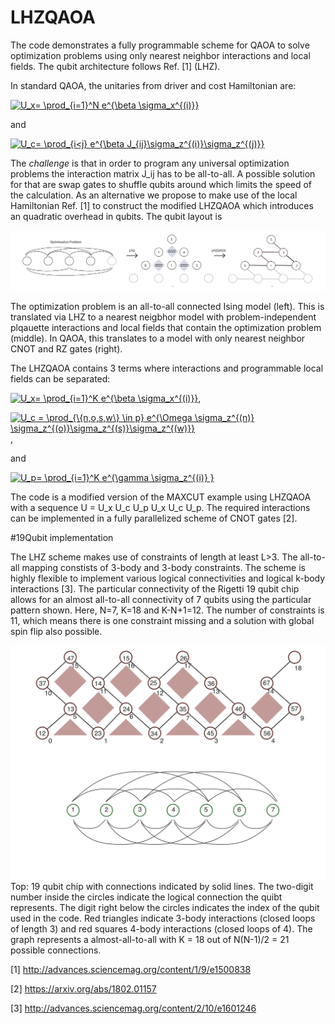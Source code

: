# LHZQAOA

The code demonstrates a fully programmable scheme for QAOA to solve optimization problems using only nearest neighbor interactions and local fields. The qubit architecture follows Ref. [1] (LHZ).

In standard QAOA, the unitaries from driver and cost Hamiltonian are:

<a href="https://www.codecogs.com/eqnedit.php?latex=U_x=&space;\prod_{i=1}^N&space;e^{\beta&space;\sigma_x^{(i)}}" target="_blank"><img src="https://latex.codecogs.com/gif.latex?U_x=&space;\prod_{i=1}^N&space;e^{\beta&space;\sigma_x^{(i)}}" title="U_x= \prod_{i=1}^N e^{\beta \sigma_x^{(i)}}" /></a>

and 

<a href="https://www.codecogs.com/eqnedit.php?latex=U_c=&space;\prod_{i<j}&space;e^{\beta&space;J_{ij}\sigma_z^{(i)}\sigma_z^{(j)}}" target="_blank"><img src="https://latex.codecogs.com/gif.latex?U_c=&space;\prod_{i<j}&space;e^{\beta&space;J_{ij}\sigma_z^{(i)}\sigma_z^{(j)}}" title="U_c= \prod_{i<j} e^{\beta J_{ij}\sigma_z^{(i)}\sigma_z^{(j)}}" /></a>

The _challenge_ is that in order to program any universal optimization problems the interaction matrix J_ij has to be all-to-all. A possible solution for that are swap gates to shuffle qubits around which limits the speed of the calculation. As an alternative we propose to make use of the local Hamiltonian Ref. [1] to construct the modified LHZQAOA which introduces an quadratic overhead in qubits. The qubit layout is 

![Alt text](img/illustration.png?raw=true "Illustration")

The optimization problem is an all-to-all connected Ising model (left). This is translated via LHZ to a nearest neigbhor model with problem-independent plqauette interactions and local fields that contain the optimization problem (middle). In QAOA, this translates to a model with only nearest neighbor CNOT and RZ gates (right). 

The LHZQAOA contains 3 terms where interactions and programmable local fields can be separated:

<a href="https://www.codecogs.com/eqnedit.php?latex=U_x=&space;\prod_{i=1}^K&space;e^{\beta&space;\sigma_x^{(i)}}" target="_blank"><img src="https://latex.codecogs.com/gif.latex?U_x=&space;\prod_{i=1}^K&space;e^{\beta&space;\sigma_x^{(i)}}" title="U_x= \prod_{i=1}^K e^{\beta \sigma_x^{(i)}}" /></a>,

<a href="https://www.codecogs.com/eqnedit.php?latex=U_c&space;=&space;\prod_{\{n,o,s,w\}&space;\in&space;p}&space;e^{\Omega&space;\sigma_z^{(n)}&space;\sigma_z^{(o)}\sigma_z^{(s)}\sigma_z^{(w)}}" target="_blank"><img src="https://latex.codecogs.com/gif.latex?U_c&space;=&space;\prod_{\{n,o,s,w\}&space;\in&space;p}&space;e^{\Omega&space;\sigma_z^{(n)}&space;\sigma_z^{(o)}\sigma_z^{(s)}\sigma_z^{(w)}}" title="U_c = \prod_{\{n,o,s,w\} \in p} e^{\Omega \sigma_z^{(n)} \sigma_z^{(o)}\sigma_z^{(s)}\sigma_z^{(w)}}" /></a>,

and 

<a href="https://www.codecogs.com/eqnedit.php?latex=U_p=&space;\prod_{i=1}^K&space;e^{\gamma&space;\sigma_z^{(i)}&space;}" target="_blank"><img src="https://latex.codecogs.com/gif.latex?U_p=&space;\prod_{i=1}^K&space;e^{\gamma&space;\sigma_z^{(i)}&space;}" title="U_p= \prod_{i=1}^K e^{\gamma \sigma_z^{(i)} }" /></a>

The code is a modified version of the MAXCUT example using LHZQAOA with a sequence U = U_x U_c U_p U_x U_c U_p. The required interactions can be implemented in a fully parallelized scheme of CNOT gates [2].  

#19Qubit implementation

The LHZ scheme makes use of constraints of length at least L>3. The all-to-all mapping constists of 3-body and 3-body constraints. The scheme is highly flexible to implement various logical connectivities and logical k-body interactions [3]. The particular connectivity of the Rigetti 19 qubit chip allows for an almost all-to-all connectivity of 7 qubits using the particular pattern shown. Here, N=7, K=18 and K-N+1=12. The number of constraints is 11, which means there is one constraint missing and a solution with global spin flip also possible. 

![Alt text](img/r19q.png?raw=true "19 Qubit implementation")
Top: 19 qubit chip with connections indicated by solid lines. The two-digit number inside the circles indicate the logical connection the quibt represents. The digit right below the circles indicates the index of the qubit used in the code. Red triangles indicate 3-body interactions (closed loops of length 3) and red squares 4-body interactions (closed loops of 4). The graph represents a almost-all-to-all with K = 18 out of N(N-1)/2 = 21 possible connections. 


[1] http://advances.sciencemag.org/content/1/9/e1500838

[2] https://arxiv.org/abs/1802.01157

[3] http://advances.sciencemag.org/content/2/10/e1601246
